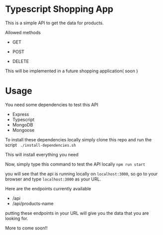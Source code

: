 # Typescript Shopping App

  

This is a simple API to get the data for products.

Allowed methods

- GET

- POST

- DELETE

  

This will be implemented in a future shopping application( soon )

  

# Usage

  

You need some dependencies to test this API

- Express
-  Typescript
-  MongoDB
-  Mongoose

To install these dependencies locally simply clone this repo and run the script
``` ./install-dependencies.sh```

This will install everything you need

Now, simply type this command to test the API locally
``` npm run start ```

you will see that the api is running locally on ```localhost:3000```, so go to your browser and type ```localhost:3000``` as your URL.

Here are the endpoints currently available 

- /api
- /api/products-name

putting these endpoints in your URL will give you the data that you are looking for.

More to come soon!!
